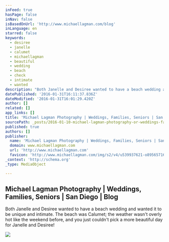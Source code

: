 ```yaml
---
inFeed: true
hasPage: false
inNav: false
isBasedOnUrl: 'http://www.michaellagman.com/blog'
inLanguage: en
starred: false
keywords:
  - desiree
  - janelle
  - calumet
  - michaellagman
  - beautiful
  - wedding
  - beach
  - check
  - intimate
  - wanted
description: "Both Janelle and Desiree wanted to have a beach wedding and wanted it to be unique and intimate. The beach was Calumet; the weather wasn't overly hot like the weekend before, and you just couldn't pick a more beautiful day for Janelle and Desiree!"
datePublished: '2016-01-31T16:11:37.836Z'
dateModified: '2016-01-31T16:01:29.420Z'
author: []
related: []
app_links: []
title: 'Michael Lagman Photography | Weddings, Families, Seniors | San Diego | Blog'
sourcePath: _posts/2016-01-10-michael-lagman-photography-or-weddings-families-seniors-or-s.md
published: true
authors: []
publisher:
  name: 'Michael Lagman Photography | Weddings, Families, Seniors | San Diego'
  domain: www.michaellagman.com
  url: 'http://www.michaellagman.com'
  favicon: 'http://www.michaellagman.com/img/s2/v4/u539937621-o895657168-81.ico'
_context: 'http://schema.org'
_type: MediaObject

---
```

<article style=""><h1>Michael Lagman Photography | Weddings, Families, Seniors | San Diego | Blog</h1><p>Both Janelle and Desiree wanted to have a beach wedding and wanted it to be unique and intimate. The beach was Calumet; the weather wasn't overly hot like the weekend before, and you just couldn't pick a more beautiful day for Janelle and Desiree!</p><img src="https://s3-us-west-2.amazonaws.com/the-grid-img/p/65304fcd4c416e6ba1913841c5a94e5e7617e0b9.jpg" /></article>